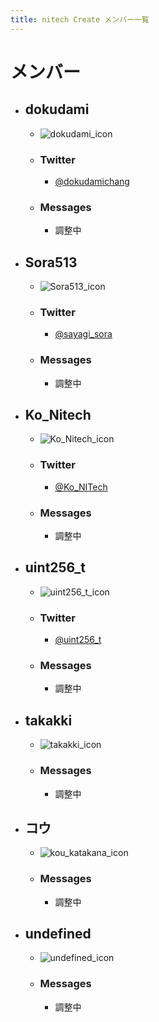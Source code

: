 ```yaml
---
title: nitech Create メンバー一覧
---
```



# メンバー

- ## dokudami
    - ![dokudami_icon](/img/dokudamichang.jpg)
    - ### Twitter
        - [@dokudamichang](https://twitter.com/dokudamichang)

    - ### Messages
        - 調整中

- ## Sora513
    - ![Sora513_icon](/img/sayagi_sora.jpg)
    - ### Twitter
        - [@sayagi_sora](https://twitter.com/sayagi_sora)

    - ### Messages
        - 調整中

- ## Ko_Nitech
    - ![Ko_Nitech_icon](/img/Ko_NITech.jpg)
    - ### Twitter
        - [@Ko_NITech](https://twitter.com/Ko_NITech)
    - ### Messages
        - 調整中

- ## uint256_t
    - ![uint256_t_icon](/img/uint256_t.jpg)
    - ### Twitter
        - [@uint256_t](https://twitter.com/uint256_t)
    - ### Messages
        - 調整中

- ## takakki
    - ![takakki_icon](/img/takakki.jpg)
    - ### Messages
        - 調整中

- ## コウ
    - ![kou_katakana_icon](/img/kou_katakana.jpg)
    - ### Messages
        - 調整中

- ## undefined
    - ![undefined_icon](/img/undefined.jpg)
    - ### Messages
        - 調整中